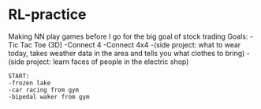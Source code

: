 # RL-practice
Making NN play games before I go for the big goal of stock trading
Goals:
	-Tic Tac Toe (3D)
	-Connect 4
	-Connect 4x4
	-(side project: what to wear today, takes weather data in the area and tells you what clothes to bring)
	-(side project: learn faces of people in the electric shop)
	
	START:
	-frozen lake
	-car racing from gym
	-bipedal waker from gym
